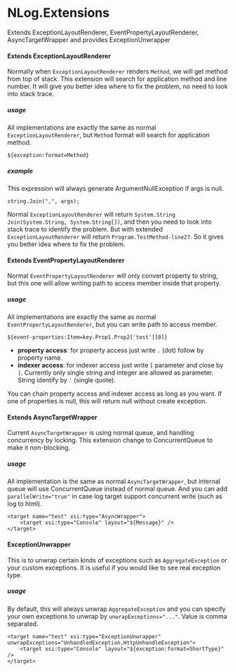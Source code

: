 NLog.Extensions
===============

Extends ExceptionLayoutRenderer, EventPropertyLayoutRenderer, AsyncTargetWrapper and provides ExceptionUnwrapper

#### Extends ExceptionLayoutRenderer
Normally when `ExceptionLayoutRenderer` renders `Method`, we will get method from top of stack. This extension will search for application method and line number. It will give you better idea where to fix the problem, no need to look into stack trace.

##### usage
All implementations are exactly the same as normal `ExceptionLayoutRenderer`, but `Method` format will search for application method.
```
${exception:format=Method}
```
##### example
This expression will always generate ArgumentNullException if args is null.
```
string.Join(",", args);
```
Normal `ExceptionLayoutRenderer` will return `System.String Join(System.String, System.String[])`, and then you need to look into stack trace to identify the problem. But with extended `ExceptionLayoutRenderer` will return `Program.TestMethod-line27`. So it gives you better idea where to fix the problem.

#### Extends EventPropertyLayoutRenderer
Normal `EventPropertyLayoutRenderer` will only convert property to string, but this one will allow writing path to access member inside that property.

##### usage
All implementations are exactly the same as normal `EventPropertyLayoutRenderer`, but you can write path to access member.
```
${event-properties:Item=key.Prop1.Prop2['test'][0]}
```
- **property access**: for property access just write `.` (dot) follow by property name.
- **indexer access**: for indexer access just write `[` parameter and close by `]`. Currently only single string and integer are allowed as parameter. String identify by `'` (single quote).

You can chain property access and indexer access as long as you want. If one of properties is null, this will return null without create exception.

#### Extends AsyncTargetWrapper
Current `AsyncTargetWrapper` is using normal queue, and handling concurrency by locking. This extension change to ConcurrentQueue to make it non-blocking.

##### usage
All implementation is the same as normal `AsyncTargetWrapper`, but internal queue will use ConcurrentQueue instead of normal queue. And you can add `parallelWrite="true"` in case log target support concurrent write (such as log to html).
```
<target name="test" xsi:type="AsyncWrapper">
    <target xsi:type="Console" layout="${Message}" />
</target>
```
#### ExceptionUnwrapper
This is to unwrap certain kinds of exceptions such as `AggregateException` or your custom exceptions. It is useful if you would like to see real exception type.
##### usage
By default, this will always unwrap `AggregateException` and you can specify your own exceptions to unwrap by `unwrapExceptions="..."`. Value is comma separated.
```
<target name="test" xsi:type="ExceptionUnwrapper" unwrapExceptions="UnhandledException,HttpUnhandleException">
    <target xsi:type="Console" layout="${exception:format=ShortType}" />
</target>

```

